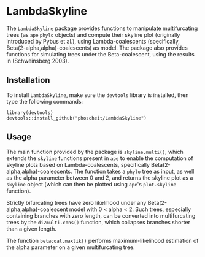 # LambdaSkyline

The `LambdaSkyline` package provides functions to manipulate multifurcating trees (as `ape` `phylo` objects) and
compute their skyline plot (originally introduced by Pybus et al.), using Lambda-coalescents (specifically, Beta(2-alpha,alpha)-coalescents) as model. The package also provides functions for simulating trees under the Beta-coalescent, using the results in (Schweinsberg 2003).

## Installation

To install `LambdaSkyline`, make sure the `devtools` library is installed, then type the following commands:

```
library(devtools)
devtools::install_github("phoscheit/LambdaSkyline")
```

## Usage

The main function provided by the package is `skyline.multi()`, which extends the `skyline` functions present in `ape` to enable the computation of skyline plots based on Lambda-coalescents, specifically Beta(2-alpha,alpha)-coalescents. The function takes a `phylo` tree as input, as well as the alpha parameter between 0 and 2, and returns the skyline plot as a `skyline` object (which can then be plotted using `ape`'s `plot.skyline` function). 

Strictly bifurcating trees have zero likelihood under any Beta(2-alpha,alpha)-coalescent model with 0 < alpha < 2. Such trees, especially containing branches with zero length, can be converted into multifurcating trees by the `di2multi.cons()` function, which collapses branches shorter than a given length. 

The function `betacoal.maxlik()` performs maximum-likelihood estimation of the alpha parameter on a given multifurcating tree. 